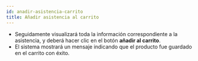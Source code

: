 ```yaml
---
id: anadir-asistencia-carrito
title: Añadir asistencia al carrito
---
```


- Seguidamente visualizará toda la información correspondiente a la asistencia, y deberá hacer clic en el botón **añadir al carrito**.  
- El sistema mostrará un mensaje indicando que el producto fue guardado en el carrito con éxito.  

<!-- ![Añadir asistencia al carrito](./img/anadir-asistencia-carrito.png) -->
